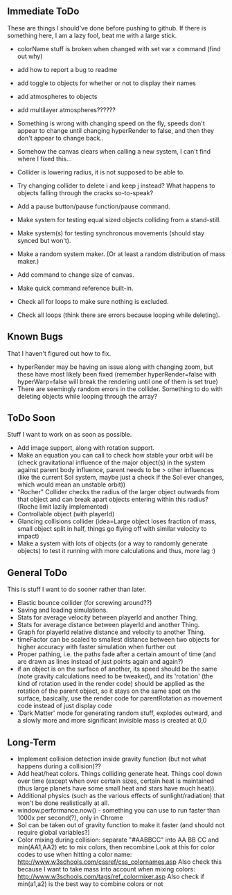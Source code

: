 Immediate ToDo
--------------

These are things I should've done before pushing to github. If there is something here, I am a lazy fool, beat me with a large stick.

* colorName stuff is broken when changed with set var x command (find out why)
* add how to report a bug to readme
* add toggle to objects for whether or not to display their names
* add atmospheres to objects
* add multilayer atmospheres??????

* Something is wrong with changing speed on the fly, speeds don't appear to change until changing hyperRender to false, and then
  they don't appear to change back..
* Somehow the canvas clears when calling a new system, I can't find where I fixed this...

* Collider is lowering radius, it is not supposed to be able to.
* Try changing collider to delete i and keep j instead? What happens to objects falling through
  the cracks so-to-speak?
* Add a pause button/pause function/pause command.
* Make system for testing equal sized objects colliding from a stand-still.
* Make system(s) for testing synchronous movements (should stay synced but won't).

* Make a random system maker. (Or at least a random distribution of mass maker.)
* Add command to change size of canvas.
* Make quick command reference built-in.

* Check all for loops to make sure nothing is excluded.
* Check all loops (think there are errors because looping while deleting).

Known Bugs
----------

That I haven't figured out how to fix.

* hyperRender may be having an issue along with changing zoom, but these have most likely been fixed (remember hyperRender=false with
  hyperWarp=false will break the rendering until one of them is set true)
* There are seemingly random errors in the collider. Something to do with deleting objects while looping through the array?

ToDo Soon
---------

Stuff I want to work on as soon as possible.

* Add image support, along with rotation support.
* Make an equation you can call to check how stable your orbit will be (check gravitational influence
  of the major object(s) in the system against parent body influence, parent
  needs to be > other influences (like the current SoI system, maybe just a check if the SoI ever changes,
  which would mean an unstable orbit))
* "Rocher" Collider checks the radius of the larger object outwards from that object and can break
  apart objects entering within this radius? (Roche limit lazily implemented)
* Controllable object (with playerId)
* Glancing collisions collider (idea=Large object loses fraction of mass, small object split in
  half, things go flying off with similar velocity to impact)
* Make a system with lots of objects (or a way to randomly generate objects) to test it running with more calculations and thus, more lag :)

General ToDo
------------

This is stuff I want to do sooner rather than later.

* Elastic bounce collider (for screwing around??)
* Saving and loading simulations.
* Stats for average velocity between playerId and another Thing.
* Stats for average distance between playerId and another Thing.
* Graph for playerId relative distance and velocity to another Thing.
* timeFactor can be scaled to smallest distance between two objects for higher accuracy with
  faster simulation when further out
* Proper pathing, i.e. the paths fade after a certain amount of time (and are drawn as lines instead
  of just points again and again?)
* if an object is on the surface of another, its speed should be the same (note gravity calculations need to be tweaked),
  and its 'rotation' (the kind of rotation used in the render code) should be applied as the rotation of the parent object,
  so it stays on the same spot on the surface, basically, use the render code for parentRotation as movement code instead
  of just display code
* 'Dark Matter' mode for generating random stuff, explodes outward, and a slowly more and more significant
  invisible mass is created at 0,0

Long-Term
---------

* Implement collision detection inside gravity function (but not what happens during a collision)??
* Add heat/heat colors. Things colliding generate heat. Things cool down over time (except when over
  certain sizes, certain heat is maintained (thus large planets have some small heat and stars have much heat)).
* Additional physics (such as the various effects of sunlight/radiation) that won't be done realistically
  at all.
* window.performance.now() - something you can use to run faster than 1000x per second(?), only in Chrome
* SoI can be taken out of gravity function to make it faster (and should not require global variables?)
* Color mixing during collision: separate "#AABBCC" into AA BB CC and min(AA1,AA2) etc to mix colors, then recombine
  Look at this for color codes to use when hitting a color name: http://www.w3schools.com/cssref/css_colornames.asp
  Also check this because I want to take mass into account when mixing colors: http://www.w3schools.com/tags/ref_colormixer.asp
  Also check if min(a1,a2) is the best way to combine colors or not